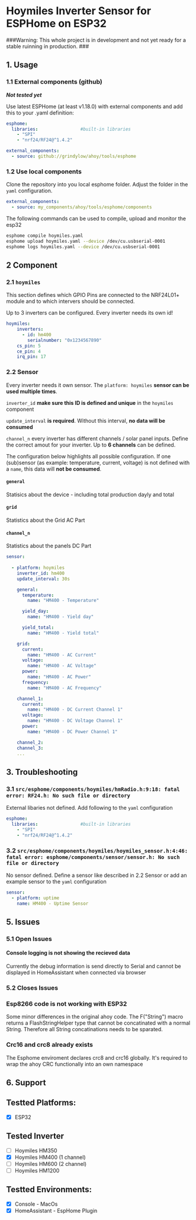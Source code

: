 # Hoymiles Inverter Sensor for ESPHome on ESP32


###Warning: This whole project is in development and not yet ready for a stable ruinning in production. ###

## 1. Usage

### 1.1 External components (github)

***Not tested yet***

Use latest ESPHome (at least v1.18.0) with external components and add this to your .yaml definition:

```yaml
esphome:
  libraries:                #built-in libraries
    - "SPI"
    - "nrf24/RF24@^1.4.2"

external_components:
  - source: github://grindylow/ahoy/tools/esphome
```

### 1.2 Use local components

Clone the repository into you local esphome folder. Adjust the folder in the `yaml` configuration.

```yaml
external_components:
  - source: my_components/ahoy/tools/esphome/components
```

The following commands can be used to compile, upload and monitor the esp32
```bash
esphome compile hoymiles.yaml
esphome upload hoymiles.yaml --device /dev/cu.usbserial-0001
esphome logs hoymiles.yaml --device /dev/cu.usbserial-0001
```

## 2 Component

### 2.1 `hoymiles`
This section defines which GPIO Pins are connected to the NRF24L01+ module and to which intervers should be connected.

Up to 3 inverters can be configured. Every inverter needs its own id!

```yaml
hoymiles:
    inverters:
      - id: hm400
        serialnumber: "0x1234567890"
    cs_pin: 5
    ce_pin: 4
    irq_pin: 17
```

### 2.2 Sensor

Every inverter needs it own sensor. The `platform: hoymiles` **sensor can be used multiple times**. 

`inverter_id` **make sure this ID is defined and unique** in the `hoymiles` component

`update_interval` **is required**. Without this interval, **no data will be consumed**

`channel_n` every inverter has different channels / solar panel inputs. Define the correct amout for your inverter. Up to **6 channels** can be defined.

The configuration below highlights all possible configuration. If one (sub)sensor (as example: temperature, current, voltage) is not defined with a `name`, this data will **not be consumed**.

#### `general`
Statisics about the device - including total production dayly and total

#### `grid`
Statistics about the Grid AC Part

#### `channel_n`
Statistics about the panels DC Part

```yaml
sensor:
      
  - platform: hoymiles
    inverter_id: hm400
    update_interval: 30s

    general:
      temperature:
        name: "HM400 - Temperature"

      yield_day:
        name: "HM400 - Yield day"

      yield_total:
        name: "HM400 - Yield total"

    grid:
      current:
        name: "HM400 - AC Current"
      voltage:
        name: "HM400 - AC Voltage"
      power:
        name: "HM400 - AC Power"
      frequency:
        name: "HM400 - AC Frequency"

    channel_1:
      current:
        name: "HM400 - DC Current Channel 1"
      voltage:
        name: "HM400 - DC Voltage Channel 1"
      power:
        name: "HM400 - DC Power Channel 1"

    channel_2:
    channel_3:
    ...

```

## 3. Troubleshooting

### 3.1 `src/esphome/components/hoymiles/hmRadio.h:9:18: fatal error: RF24.h: No such file or directory`

External libaries not defined. Add following to the `yaml` configuration

```yaml
esphome:
  libraries:                #built-in libraries
    - "SPI"
    - "nrf24/RF24@^1.4.2"
```

### 3.2 `src/esphome/components/hoymiles/hoymiles_sensor.h:4:46: fatal error: esphome/components/sensor/sensor.h: No such file or directory`

No sensor defined. Define a sensor like described in 2.2 Sensor or add an example sensor to the `yaml` configuration

```yaml
sensor:
  - platform: uptime
    name: HM400 - Uptime Sensor
```
## 5. Issues

### 5.1 Open Issues
#### Console logging is not showing the recieved data
Currently the debug information is send directly to Serial and cannot be displayed in HomeAssistant when connected via browser

### 5.2 Closes Issues
### Esp8266 code is not working with ESP32
Some minor differences in the original ahoy code. The F("String") macro returns a FlashStringHelper type that cannot be concatinated with a normal String. Therefore all String concatinations needs to be sparated.

### Crc16 and crc8 already exists 
The Esphome enviroment declares crc8 and crc16 globally. It's required to wrap the ahoy CRC functionally into an own namespace

## 6. Support

## Testted Platforms:
- [x] ESP32

## Tested Inverter
- [ ] Hoymiles HM350
- [x] Hoymiles HM400 (1 channel)
- [ ] Hoymiles HM600 (2 channel)
- [ ] Hoymiles HM1200

## Testted Environments:
- [x] Console - MacOs
- [x] HomeAssistant - EspHome Plugin